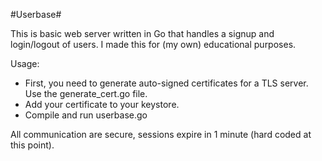#Userbase#

This is basic web server written in Go that handles a signup and login/logout of users. I made this for (my own) educational purposes.

Usage:
* First, you need to generate auto-signed certificates for a TLS server. Use the generate_cert.go file.
* Add your certificate to your keystore.
* Compile and run userbase.go

All communication are secure, sessions expire in 1 minute (hard coded at this point).
